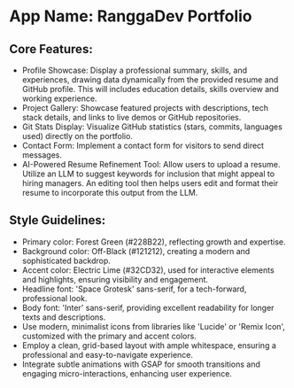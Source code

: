 # **App Name**: RanggaDev Portfolio

## Core Features:

- Profile Showcase: Display a professional summary, skills, and experiences, drawing data dynamically from the provided resume and GitHub profile. This will includes education details, skills overview and working experience.
- Project Gallery: Showcase featured projects with descriptions, tech stack details, and links to live demos or GitHub repositories.
- Git Stats Display: Visualize GitHub statistics (stars, commits, languages used) directly on the portfolio.
- Contact Form: Implement a contact form for visitors to send direct messages.
- AI-Powered Resume Refinement Tool: Allow users to upload a resume. Utilize an LLM to suggest keywords for inclusion that might appeal to hiring managers. An editing tool then helps users edit and format their resume to incorporate this output from the LLM.

## Style Guidelines:

- Primary color: Forest Green (#228B22), reflecting growth and expertise.
- Background color: Off-Black (#121212), creating a modern and sophisticated backdrop.
- Accent color: Electric Lime (#32CD32), used for interactive elements and highlights, ensuring visibility and engagement.
- Headline font: 'Space Grotesk' sans-serif, for a tech-forward, professional look.
- Body font: 'Inter' sans-serif, providing excellent readability for longer texts and descriptions.
- Use modern, minimalist icons from libraries like 'Lucide' or 'Remix Icon', customized with the primary and accent colors.
- Employ a clean, grid-based layout with ample whitespace, ensuring a professional and easy-to-navigate experience.
- Integrate subtle animations with GSAP for smooth transitions and engaging micro-interactions, enhancing user experience.